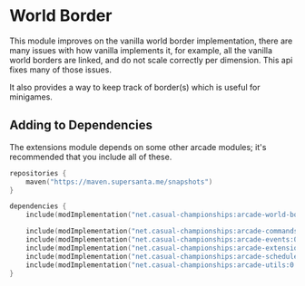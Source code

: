 # World Border

This module improves on the vanilla world border implementation, there are many issues
with how vanilla implements it, for example, all the vanilla world borders are linked,
and do not scale correctly per dimension. This api fixes many of those issues.

It also provides a way to keep track of border(s) which is useful for minigames.

## Adding to Dependencies

The extensions module depends on some other arcade modules; it's recommended that you
include all of these.

```kts
repositories {
    maven("https://maven.supersanta.me/snapshots")
}

dependencies {
    include(modImplementation("net.casual-championships:arcade-world-border:0.3.1-alpha.24+1.21.3")!!)

    include(modImplementation("net.casual-championships:arcade-commands:0.3.1-alpha.24+1.21.3")!!)
    include(modImplementation("net.casual-championships:arcade-events:0.3.1-alpha.24+1.21.3")!!)
    include(modImplementation("net.casual-championships:arcade-extensions:0.3.1-alpha.24+1.21.3")!!)
    include(modImplementation("net.casual-championships:arcade-scheduler:0.3.1-alpha.24+1.21.3")!!)
    include(modImplementation("net.casual-championships:arcade-utils:0.3.1-alpha.24+1.21.3")!!)
}
```
